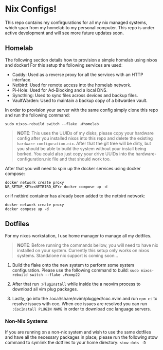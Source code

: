 # Nix Configs!

This repo contains my confirgurations for all my nix managed systems, which
span from my homelab to my personal computer. This repo is under active development 
and will see more future updates soon.

## Homelab

The following section details how to provision a simple homelab using nixos 
and docker! For this setup the following services are used:

- Caddy: Used as a reverse proxy for all the services with an
  HTTP interface.
- Netbird: Used for remote access into the homelab network.
- Pi-Hole: Used for Ad-Blocking and a local DNS.
- Syncthing: Used to sync files across devices and backup files.
- VaultWarden: Used to maintain a backup copy of a bitwarden vault.

In order to provision your server with the same config simply clone this repo
and run the following command:

`sudo nixos-rebuild switch --flake .#homelab`

> **NOTE**: This uses the UUIDs of my disks, please copy your hardware config
> after you installed nixos into this repo and delete the existing
> `hardware-configuration.nix`. After that the git tree will be dirty, but you
> should be able to build the system without your install being borked. You
> could also just copy your drive UUIDs into the hardware-configuration.nix file 
> and that should work too.

After that you will need to spin up the docker services using docker compose:

```
docker network create proxy
NB_SETUP_KEY=<NETBIRD_KEY> docker compose up -d
```

or if netbird container has already been added to the netbird network:

```
docker network create proxy
docker compose up -d
```

## Dotfiles

For my nixos workstation, I use home manager to manage all my dotfiles.

> **NOTE**: Before running the commands bellow, you will need to have nix
> installed on your system. Currently this setup only works on nixos systems.
> Standalone nix support is coming soon...

1. Build the flake onto the new system to perform some system configuration. Please use the 
   following command to build: `sudo nixos-rebuild switch --flake .#comp22`

2. After that run `:PlugInstall` while inside the a neovim process to download all vim
   plug packages.

3. Lastly, go into the .local/share/nvim/plugged/coc.nvim and run `npm ci` to resolve
   issues with coc. When coc issues are resolved you can run `:CocInstall PLUGIN
   NAME` in order to download coc language servers.

### Non-Nix Systems

If you are running on a non-nix system and wish to use the same dotfiles and
have all the necessary packages in place; please run the following stow command 
to symlink the dotfiles to your home directory: `stow dots -D`
